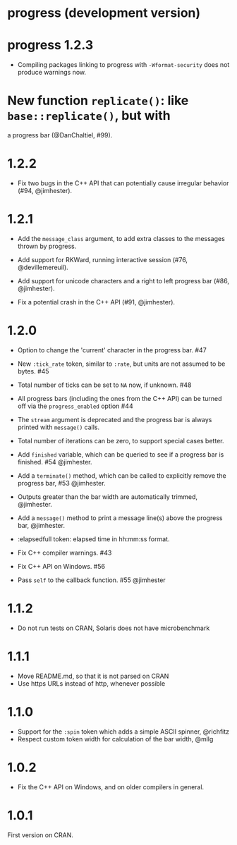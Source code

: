 # progress (development version)

# progress 1.2.3

* Compiling packages linking to progress with `-Wformat-security` does
  not produce warnings now.

# New function `replicate()`: like `base::replicate()`, but with
  a progress bar (@DanChaltiel, #99).

# 1.2.2

* Fix two bugs in the C++ API that can potentially cause irregular
  behavior (#94, @jimhester).

# 1.2.1

* Add the `message_class` argument, to add extra classes to the messages
  thrown by progress.

* Add support for RKWard, running interactive session
  (#76, @devillemereuil).

* Add support for unicode characters and a right to left progress bar
  (#86, @jimhester).

* Fix a potential crash in the C++ API (#91, @jimhester).

# 1.2.0

* Option to change the 'current' character in the progress bar. #47

* New `:tick_rate` token, similar to `:rate`, but units are not assumed
  to be bytes. #45

* Total number of ticks can be set to `NA` now, if unknown. #48

* All progress bars (including the ones from the C++ API) can be turned
  off via the `progress_enabled` option #44

* The `stream` argument is deprecated and the progress bar is always
  printed with `message()` calls.

* Total number of iterations can be zero, to support special
  cases better.

* Add `finished` variable, which can be queried to see if a progress bar is
  finished. #54 @jimhester.

* Add a `terminate()` method, which can be called to explicitly remove the
  progress bar, #53 @jimhester.

* Outputs greater than the bar width are automatically trimmed, @jimhester.

* Add a `message()` method to print a message line(s) above the progress bar,
  @jimhester.

* :elapsedfull token: elapsed time in hh:mm:ss format.

* Fix C++ compiler warnings. #43

* Fix C++ API on Windows. #56

* Pass `self` to the callback function. #55 @jimhester

# 1.1.2

* Do not run tests on CRAN, Solaris does not have microbenchmark

# 1.1.1

* Move README.md, so that it is not parsed on CRAN
* Use https URLs instead of http, whenever possible

# 1.1.0

* Support for the `:spin` token which adds a simple ASCII spinner, @richfitz
* Respect custom token width for calculation of the bar width, @mllg

# 1.0.2

* Fix the C++ API on Windows, and on older compilers in general.

# 1.0.1

First version on CRAN.
